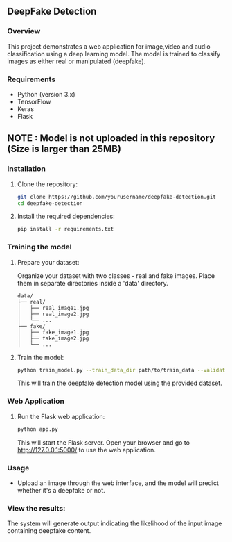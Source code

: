 ## DeepFake Detection

### Overview
This project demonstrates a web application for image,video and audio classification using a deep learning model. The model is trained to classify images as either real or manipulated (deepfake).

### Requirements
- Python (version 3.x)
- TensorFlow
- Keras
- Flask

## NOTE : Model is not uploaded in this repository (Size is larger than 25MB)
### Installation

1. Clone the repository:

    ```bash
    git clone https://github.com/yourusername/deepfake-detection.git
    cd deepfake-detection
    ```

2. Install the required dependencies:

    ```bash
    pip install -r requirements.txt
    ```
### Training the model
1. Prepare your dataset:

    Organize your dataset with two classes - real and fake images. Place them in separate directories inside a 'data' directory.

    ```
    data/
    ├── real/
    │   ├── real_image1.jpg
    │   ├── real_image2.jpg
    │   └── ...
    ├── fake/
    │   ├── fake_image1.jpg
    │   ├── fake_image2.jpg
    │   └── ...
    ```

2. Train the model:

    ```bash
    python train_model.py --train_data_dir path/to/train_data --validation_data_dir path/to/validation_data
    ```

    This will train the deepfake detection model using the provided dataset.
   
### Web Application
1. Run the Flask web application:

    ```bash
    python app.py
    ```

    This will start the Flask server. Open your browser and go to http://127.0.0.1:5000/ to use the web application.
   
### Usage
- Upload an image through the web interface, and the model will predict whether it's a deepfake or not.

### View the results:
The system will generate output indicating the likelihood of the input image containing deepfake content.
